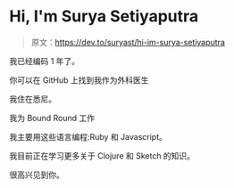 # Hi, I'm Surya Setiyaputra

> 原文：<https://dev.to/suryast/hi-im-surya-setiyaputra>

我已经编码 1 年了。

你可以在 GitHub 上找到我作为外科医生

我住在悉尼。

我为 Bound Round 工作

我主要用这些语言编程:Ruby 和 Javascript。

我目前正在学习更多关于 Clojure 和 Sketch 的知识。

很高兴见到你。